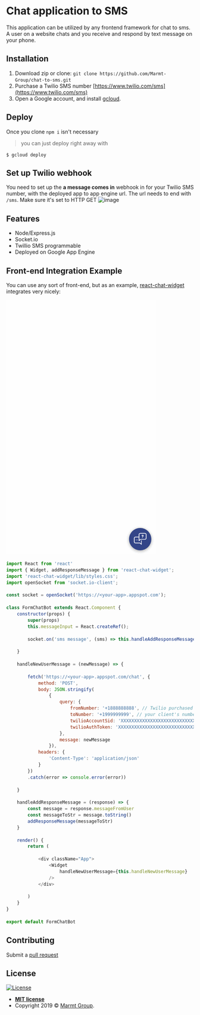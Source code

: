 # Chat application to SMS

This application can be utilized by any frontend framework for chat to sms. A user on a website chats and you receive and respond by text message on your phone.

## Installation
1. Download zip or clone: `git clone https://github.com/Marmt-Group/chat-to-sms.git`
2. Purchase a Twilio SMS number [https://www.twilio.com/sms](https://www.twilio.com/sms)
3. Open a Google account, and install [gcloud](https://cloud.google.com/sdk/install).

## Deploy
Once you clone `npm i` isn't necessary

> you can just deploy right away with 

```shell
$ gcloud deploy
```

## Set up Twilio webhook
You need to set up the **a message comes in** webhook in for your Twilio SMS number, with the deployed app to app engine url. The url needs to end with `/sms`. Make sure it's set to HTTP GET
![image](https://user-images.githubusercontent.com/3498223/59966841-c0332400-94d6-11e9-81a5-d6f228b4f018.png)

## Features
* Node/Express.js
* Socket.io
* Twillio SMS programmable
* Deployed on Google App Engine

## Front-end Integration Example
You can use any sort of front-end, but as an example, [react-chat-widget](https://www.npmjs.com/package/react-chat-widget) integrates very nicely:

![demonstration](./chat-demonstration.gif)

```javascript
import React from 'react'
import { Widget, addResponseMessage } from 'react-chat-widget';
import 'react-chat-widget/lib/styles.css';
import openSocket from 'socket.io-client';

const socket = openSocket('https://<your-app>.appspot.com');

class FormChatBot extends React.Component {
    constructor(props) {
        super(props)
        this.messageInput = React.createRef();

        socket.on('sms message', (sms) => this.handleAddResponseMessage(sms));

    }

    handleNewUserMessage = (newMessage) => {
        
        fetch('https://<your-app>.appspot.com/chat', {
            method: 'POST',
            body: JSON.stringify(
                { 
                    query: { 
                        fromNumber: '+1888888888', // Twilio purchased sms number
                        toNumber: '+1999999999', // your client's number
                        twilioAccountSid: 'XXXXXXXXXXXXXXXXXXXXXXXXXXXXXXXX', // retrieve from Twilio console
                        twilioAuthToken: 'XXXXXXXXXXXXXXXXXXXXXXXXXXXXXXXX' // retrieve from Twilio console
                    },
                    message: newMessage
                }),
            headers: {
                'Content-Type': 'application/json'
            }
        })
        .catch(error => console.error(error))
        
    }

    handleAddResponseMessage = (response) => {
        const message = response.messageFromUser
        const messageToStr = message.toString()
        addResponseMessage(messageToStr)
    }

    render() {
        return (

            <div className="App">
                <Widget
                    handleNewUserMessage={this.handleNewUserMessage}
                />
            </div>

        )
    }
}

export default FormChatBot
```

## Contributing

Submit a [pull request](https://github.com/Marmt-Group/chat-to-sms/pulls)

## License

[![License](http://img.shields.io/:license-mit-blue.svg?style=flat-square)](http://badges.mit-license.org)

- **[MIT license](http://opensource.org/licenses/mit-license.php)**
- Copyright 2019 © <a href="https://marmt.io" target="_blank">Marmt Group</a>.
